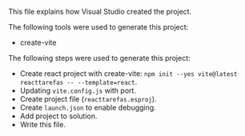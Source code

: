 This file explains how Visual Studio created the project.

The following tools were used to generate this project:
- create-vite

The following steps were used to generate this project:
- Create react project with create-vite: `npm init --yes vite@latest reacttarefas -- --template=react`.
- Updating `vite.config.js` with port.
- Create project file (`reacttarefas.esproj`).
- Create `launch.json` to enable debugging.
- Add project to solution.
- Write this file.
